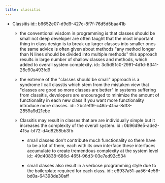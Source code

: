 ```yaml
---
title: classitis
---
```


- Classitis
id:: b6652e07-d9d9-427c-8f7f-76d5d5baa41b
	 - the conventional wisdom in programming is that classes should be small not deep developer are often taught that the most important thing in class design is to break up larger classes into smaller ones the same advice is often given about methods "any method longer than N lines should be divided into multiple methods" this approach results in large number of shallow classes and methods, which added to overall system complexity. 
id:: 3d5d51c0-2991-4d1d-8341-26e90a493fd9

	 - the extreme of the "classes should be small" approach is a syndrome I call classtis which stem from the mistaken view that "classes are good so more classes are better" in systems suffering from classitis, developers  are encouraged to minimize the amount of functionality in each new class if you want more functionality introduce more classes.
id:: 2bc1eff9-c49a-415a-8df3-2859a9d21ebe

	 - Classitis may result in classes that are are individually simple but it increases the complexity of the overall system. 
id:: 0b96d9e5-ade2-415a-bf72-d4d8258bb3fb
		 - small classes don't contribute much functionality so there have to be a lot of them, each with its own interface these interfaces accumulate to create tremendous complexity at the system level 
id:: 49d40838-686d-465f-96d3-03e7ed92c534

		 - small classes also result in a verbose programming style due to the boilerplate required for each class.
id:: e8937a51-aa56-4e56-bd0a-64398de30aff
